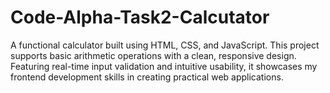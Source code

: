 # Code-Alpha-Task2-Calcutator
A functional  calculator built using HTML, CSS, and JavaScript. This project supports basic arithmetic operations with a clean, responsive design. Featuring real-time input validation and intuitive usability, it showcases my frontend development skills in creating practical web applications.
